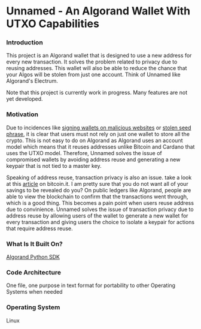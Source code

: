 # Unnamed - An Algorand Wallet With UTXO Capabilities

### Introduction

This project is an Algorand wallet that is designed to use a new address for every new transaction. It solves the problem related to privacy due to reusing addresses. This wallet will also be able to reduce the chance that your Algos will be stolen from just one account. Think of Unnamed like Algorand's Electrum.

Note that this project is currently work in progress. Many features are not yet developed.

### Motivation

Due to incidences like [signing wallets on malicious websites](https://blockworks.co/news/metamask-moves-to-help-crypto-scam-victims-recover-stolen-digital-assets) or [stolen seed phrase](https://cointelegraph.com/news/stepn-impersonators-stealing-users-seed-phrases-warn-security-experts), it is clear that users must not rely on just one wallet to store all the crypto. This is not easy to do on Algorand as Algorand uses an account model which means that it reuses addresses unlike Bitcoin and Cardano that uses the UTXO model. Therefore, Unnamed solves the issue of compromised wallets by avoiding address reuse and generating a new keypair that is not tied to a master key.

Speaking of address reuse, transaction privacy is also an issue. take a look at this [article](https://en.bitcoin.it/wiki/Address_reuse) on bitcoin.it. I am pretty sure that you do not want all of your savings to be revealed do you? On public ledgers like Algorand, people are able to view the blockchain to confirm that the transactions went through, which is a good thing. This becomes a pain point when users reuse address due to convinience. Unnamed solves the issue of transaction privacy due to address reuse by allowing users of the wallet to generate a new wallet for every transaction and giving users the choice to isolate a keypair for actions that require address reuse.

### What Is It Built On?

[Algorand Python SDK](https://github.com/algorand/py-algorand-sdk)

### Code Architecture

One file, one purpose in text format for portability to other Operating Systems when needed

### Operating System

Linux

